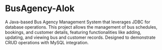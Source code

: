 # BusAgency-Alok
A Java-based Bus Agency Management System that leverages JDBC for database operations. This project allows the management of bus schedules, bookings, and customer details, featuring functionalities like adding, updating, and viewing bus and customer records. Designed to demonstrate CRUD operations with MySQL integration.
